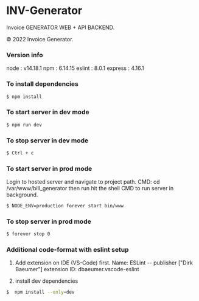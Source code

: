# INV-Generator
Invoice GENERATOR WEB + API BACKEND.

© 2022 Invoice Generator.

### Version info
node    : v14.18.1
npm     : 6.14.15
eslint  : 8.0.1
express : 4.16.1

### To install dependencies
```sh
$ npm install
```

### To start server in dev mode
```sh
$ npm run dev
```
### To stop server in dev mode
```sh
$ Ctrl + c
```

### To start server in prod mode
Login to hosted server and navigate to project path.
CMD: cd /var/www/bill_generator
then run hit the shell CMD to run server in background.
```sh
$ NODE_ENV=production forever start bin/www
```

### To stop server in prod mode
```sh
$ forever stop 0
```

### Additional code-format with eslint setup

1) Add extension on IDE (VS-Code) first.
   Name:  ESLint -- publisher ["Dirk Baeumer"]
   extension ID:  dbaeumer.vscode-eslint

2) install dev dependencies
```sh
$  npm install --only=dev
```